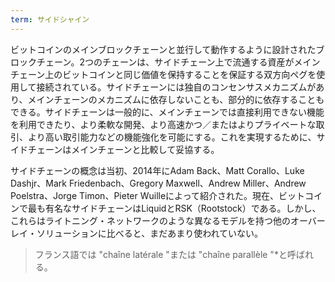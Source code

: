 ```yaml
---
term: サイドシャイン
---
```

ビットコインのメインブロックチェーンと並行して動作するように設計されたブロックチェーン。2つのチェーンは、サイドチェーン上で流通する資産がメインチェーン上のビットコインと同じ価値を保持することを保証する双方向ペグを使用して接続されている。サイドチェーンには独自のコンセンサスメカニズムがあり、メインチェーンのメカニズムに依存しないことも、部分的に依存することもできる。サイドチェーンは一般的に、メインチェーンでは直接利用できない機能を利用できたり、より柔軟な開発、より高速かつ／またはよりプライベートな取引、より高い取引能力などの機能強化を可能にする。これを実現するために、サイドチェーンはメインチェーンと比較して妥協する。

サイドチェーンの概念は当初、2014年にAdam Back、Matt Corallo、Luke Dashjr、Mark Friedenbach、Gregory Maxwell、Andrew Miller、Andrew Poelstra、Jorge Timon、Pieter Wuilleによって紹介された。現在、ビットコインで最も有名なサイドチェーンはLiquidとRSK（Rootstock）である。しかし、これらはライトニング・ネットワークのような異なるモデルを持つ他のオーバーレイ・ソリューションに比べると、まだあまり使われていない。

> フランス語では "chaîne latérale "または "chaîne parallèle "*と呼ばれる。
